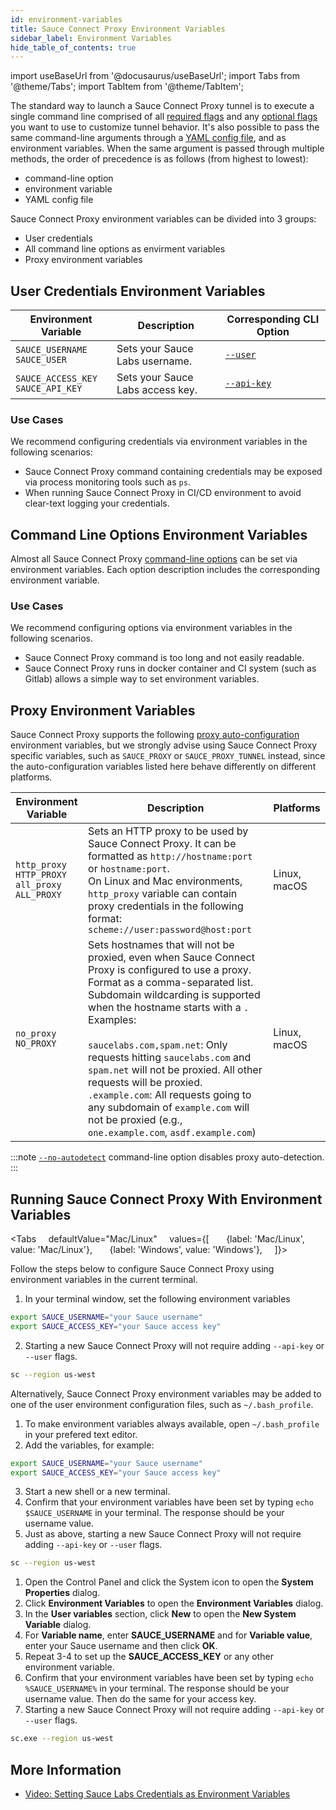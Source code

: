 ```yaml
---
id: environment-variables
title: Sauce Connect Proxy Environment Variables
sidebar_label: Environment Variables
hide_table_of_contents: true
---
```

import useBaseUrl from '@docusaurus/useBaseUrl';
import Tabs from '@theme/Tabs';
import TabItem from '@theme/TabItem';


The standard way to launch a Sauce Connect Proxy tunnel is to execute a single command line comprised of all [required flags](/dev/cli/sauce-connect-proxy/#main) and any [optional flags](/dev/cli/sauce-connect-proxy/) you want to use to customize tunnel behavior.
It's also possible to pass the same command-line arguments through a [YAML config file](/secure-connections/sauce-connect/setup-configuration/yaml-config/), and as environment variables.
When the same argument is passed through multiple methods, the order of precedence is as follows (from highest to lowest):
* command-line option
* environment variable
* YAML config file

Sauce Connect Proxy environment variables can be divided into 3 groups:

* User credentials
* All command line options as envirment variables
* Proxy environment variables


## User Credentials Environment Variables


| Environment Variable                   | Description                      | Corresponding CLI Option                               |
|----------------------------------------|----------------------------------|--------------------------------------------------------|
| `SAUCE_USERNAME`<br/>`SAUCE_USER`      | Sets your Sauce Labs username.   | [`--user`](/dev/cli/sauce-connect-proxy/#--user)       |
| `SAUCE_ACCESS_KEY`<br/>`SAUCE_API_KEY` | Sets your Sauce Labs access key. | [`--api-key`](/dev/cli/sauce-connect-proxy/#--api-key) |

### Use Cases

We recommend configuring credentials via environment variables in the following scenarios:

* Sauce Connect Proxy command containing credentials may be exposed via process monitoring tools such as `ps`.
* When running Sauce Connect Proxy in CI/CD environment to avoid clear-text logging your credentials.


## Command Line Options Environment Variables

Almost all Sauce Connect Proxy [command-line options](/dev/cli/sauce-connect-proxy) can be set via environment variables.
Each option description includes the corresponding environment variable.

### Use Cases

We recommend configuring options via environment variables in the following scenarios.

* Sauce Connect Proxy command is too long and not easily readable.
* Sauce Connect Proxy runs in docker container and CI system (such as Gitlab) allows a simple way to set environment variables.


## Proxy Environment Variables

Sauce Connect Proxy supports the following [proxy auto-configuration](/secure-connections/sauce-connect/setup-configuration/additional-proxies/#proxy-auto-configuration-automatic) environment variables, but we strongly advise using Sauce Connect Proxy specific variables, such as `SAUCE_PROXY` or `SAUCE_PROXY_TUNNEL` instead, since the auto-configuration variables listed here behave differently on different platforms.

| Environment Variable                                                                              | Description                                                                                                                                                                                                                                                                                                                                                                                                                                                                                                             | Platforms           |
|---------------------------------------------------------------------------------------------------|-------------------------------------------------------------------------------------------------------------------------------------------------------------------------------------------------------------------------------------------------------------------------------------------------------------------------------------------------------------------------------------------------------------------------------------------------------------------------------------------------------------------------|---------------------|
| `http_proxy`<br/>`HTTP_PROXY`<br/>`all_proxy`<br/>`ALL_PROXY` | Sets an HTTP proxy to be used by Sauce Connect Proxy. It can be formatted as `http://hostname:port` or `hostname:port`.<br/>On Linux and Mac environments, `http_proxy` variable can contain proxy credentials in the following format: `scheme://user:password@host:port`                                                                                                                                                                                                                           | Linux, macOS|
| `no_proxy`<br/>`NO_PROXY`                                                                         | Sets hostnames that will not be proxied, even when Sauce Connect Proxy is configured to use a proxy. Format as a comma-separated list. Subdomain wildcarding is supported when the hostname starts with a `.` Examples:<br/><br/>`saucelabs.com,spam.net`: Only requests hitting `saucelabs.com` and `spam.net` will not be proxied. All other requests will be proxied.<br/>`.example.com`: All requests going to any subdomain of `example.com` will not be proxied (e.g., `one.example.com`, `asdf.example.com`) | Linux, macOS               |


:::note
[`--no-autodetect`](/dev/cli/sauce-connect-proxy/#--no-autodetect) command-line option disables proxy auto-detection.
:::


## Running Sauce Connect Proxy With Environment Variables

  <Tabs
      defaultValue="Mac/Linux"
      values={[
        {label: 'Mac/Linux', value: 'Mac/Linux'},
        {label: 'Windows', value: 'Windows'},
      ]}>

<TabItem value="Mac/Linux">

Follow the steps below to configure Sauce Connect Proxy using environment variables in the current terminal.

1. In your terminal window, set the following environment variables
  ```bash
  export SAUCE_USERNAME="your Sauce username"
  export SAUCE_ACCESS_KEY="your Sauce access key"
  ```
2. Starting a new Sauce Connect Proxy will not require adding `--api-key` or `--user` flags.
  ```bash
  sc --region us-west
  ```

Alternatively, Sauce Connect Proxy environment variables may be added to one of the user environment configuration files, such as `~/.bash_profile`.

1. To make environment variables always available, open `~/.bash_profile` in your prefered text editor.
2. Add the variables, for example:
 ```bash
 export SAUCE_USERNAME="your Sauce username"
 export SAUCE_ACCESS_KEY="your Sauce access key"
 ```
3. Start a new shell or a new terminal.
4. Confirm that your environment variables have been set by typing `echo $SAUCE_USERNAME` in your terminal. The response should be your username value.
5. Just as above, starting a new Sauce Connect Proxy will not require adding `--api-key` or `--user` flags.
 ```bash
 sc --region us-west
 ```

</TabItem>
<TabItem value="Windows">

1. Open the Control Panel and click the System icon to open the **System Properties** dialog.
2. Click **Environment Variables** to open the **Environment Variables** dialog.
3. In the **User variables** section, click **New** to open the **New System Variable** dialog.
4. For **Variable name**, enter **SAUCE_USERNAME** and for **Variable value**, enter your Sauce username and then click **OK**.
5. Repeat 3-4 to set up the **SAUCE_ACCESS_KEY** or any other environment variable.
6. Confirm that your environment variables have been set by typing `echo %SAUCE_USERNAME%` in your terminal. The response should be your username value. Then do the same for your access key.
7. Starting a new Sauce Connect Proxy will not require adding `--api-key` or `--user` flags.
 ```bash
 sc.exe --region us-west
 ```

</TabItem>
</Tabs>


## More Information

* [Video: Setting Sauce Labs Credentials as Environment Variables](https://www.youtube.com/watch?v=3K1Eu0eTha8)
